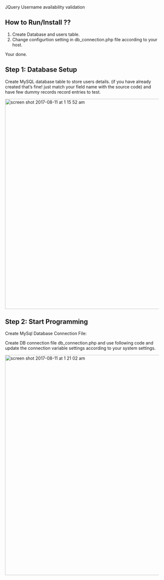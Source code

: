 JQuery Username availability validation

## How to Run/Install ??

1. Create Database and users table.
2. Change configurtion setting in db_connection.php file according to your host.

Your done.



## Step 1: Database Setup

<p>Create MySQL database table to store users details. (if you have already created that’s fine! just match your field name with the source code) and have few dummy records record entries to test. </p>

<img width="685" alt="screen shot 2017-08-11 at 1 15 52 am" src="https://user-images.githubusercontent.com/12325386/29182771-ace5509c-7e32-11e7-800b-c06440160229.png">


## Step 2: Start Programming

<p> Create MySql Database Connection File: </p>

<p>Create DB connection file db_connection.php and use following code and update the connection variable settings according to your system settings.</p>


<img width="718" alt="screen shot 2017-08-11 at 1 21 02 am" src="https://user-images.githubusercontent.com/12325386/29182933-638a7822-7e33-11e7-9bb9-e81b4e1ae906.png">
